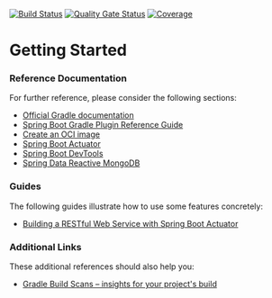 [![Build Status](https://travis-ci.org/octopus-prime/zero.svg?branch=master)](https://travis-ci.org/octopus-prime/zero)
[![Quality Gate Status](https://sonarcloud.io/api/project_badges/measure?project=octopus-prime_zero&metric=alert_status)](https://sonarcloud.io/dashboard?id=octopus-prime_zero)
[![Coverage](https://sonarcloud.io/api/project_badges/measure?project=octopus-prime_zero&metric=coverage)](https://sonarcloud.io/dashboard?id=octopus-prime_zero)

# Getting Started

### Reference Documentation
For further reference, please consider the following sections:

* [Official Gradle documentation](https://docs.gradle.org)
* [Spring Boot Gradle Plugin Reference Guide](https://docs.spring.io/spring-boot/docs/2.4.0-M3/gradle-plugin/reference/html/)
* [Create an OCI image](https://docs.spring.io/spring-boot/docs/2.4.0-M3/gradle-plugin/reference/html/#build-image)
* [Spring Boot Actuator](https://docs.spring.io/spring-boot/docs/2.3.4.RELEASE/reference/htmlsingle/#production-ready)
* [Spring Boot DevTools](https://docs.spring.io/spring-boot/docs/2.3.4.RELEASE/reference/htmlsingle/#using-boot-devtools)
* [Spring Data Reactive MongoDB](https://docs.spring.io/spring-boot/docs/2.3.4.RELEASE/reference/htmlsingle/#boot-features-mongodb)

### Guides
The following guides illustrate how to use some features concretely:

* [Building a RESTful Web Service with Spring Boot Actuator](https://spring.io/guides/gs/actuator-service/)

### Additional Links
These additional references should also help you:

* [Gradle Build Scans – insights for your project's build](https://scans.gradle.com#gradle)

